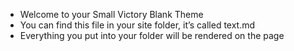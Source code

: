 + Welcome to your Small Victory Blank Theme
+ You can find this file in your site folder, it’s called text.md
+ Everything you put into your folder will be rendered on the page